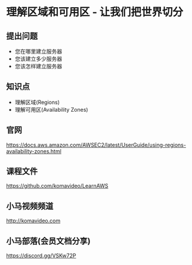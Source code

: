 理解区域和可用区 - 让我们把世界切分
==============================

## 提出问题

+ 您在哪里建立服务器
+ 您该建立多少服务器
+ 您该怎样建立服务器

## 知识点

* 理解区域(Regions)
* 理解可用区(Availability Zones)

## 官网

https://docs.aws.amazon.com/AWSEC2/latest/UserGuide/using-regions-availability-zones.html

## 课程文件

https://github.com/komavideo/LearnAWS

## 小马视频频道

http://komavideo.com

## 小马部落(会员文档分享)

https://discord.gg/VSKw72P
